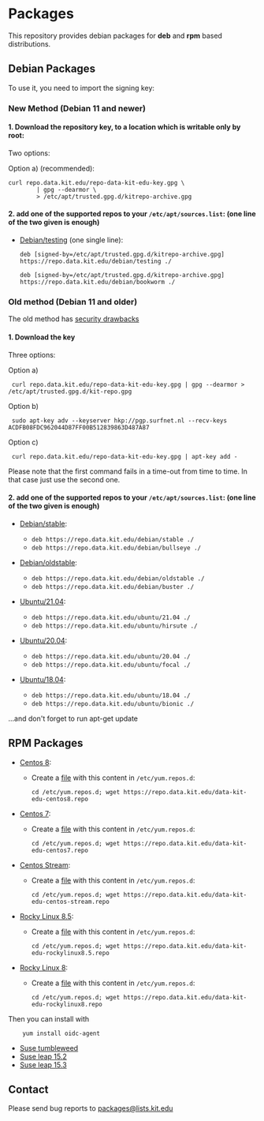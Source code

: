 # Packages

This repository provides debian packages for **deb** and **rpm** based
distributions.

## Debian Packages

To use it, you need to import the signing key:

### New Method (Debian 11 and newer)

#### 1. Download the repository key, to a location which is **writable only by root**:
Two options:

Option a) (recommended):
```
curl repo.data.kit.edu/repo-data-kit-edu-key.gpg \
        | gpg --dearmor \
        > /etc/apt/trusted.gpg.d/kitrepo-archive.gpg
```
#### 2. add one of the supported repos to your `/etc/apt/sources.list`: (one line of the two given is enough)

- [Debian/testing](/debian/testing) (one single line):

     `deb [signed-by=/etc/apt/trusted.gpg.d/kitrepo-archive.gpg] https://repo.data.kit.edu/debian/testing ./`

     `deb [signed-by=/etc/apt/trusted.gpg.d/kitrepo-archive.gpg] https://repo.data.kit.edu/debian/bookworm ./`


### Old method (Debian 11 and older)
The old method has [security drawbacks](https://www.linuxuprising.com/2021/01/apt-key-is-deprecated-how-to-add.html)

#### 1. Download the key
Three options:

Option a)

` curl repo.data.kit.edu/repo-data-kit-edu-key.gpg | gpg --dearmor > /etc/apt/trusted.gpg.d/kit-repo.gpg`

Option b)

` sudo apt-key adv --keyserver hkp://pgp.surfnet.nl --recv-keys ACDFB08FDC962044D87FF00B512839863D487A87`

Option c)

` curl repo.data.kit.edu/repo-data-kit-edu-key.gpg | apt-key add -`

Please note that the first command fails in a time-out from time to time.
In that case just use the second one.

#### 2. add one of the supported repos to your `/etc/apt/sources.list`: (one line of the two given is enough)


- [Debian/stable](/debian/stable):
    - `deb https://repo.data.kit.edu/debian/stable ./`
    - `deb https://repo.data.kit.edu/debian/bullseye ./`

- [Debian/oldstable](/debian/oldstable): 
    - `deb https://repo.data.kit.edu/debian/oldstable ./`
    - `deb https://repo.data.kit.edu/debian/buster ./`

- [Ubuntu/21.04](/ubuntu/21.04): 
    - `deb https://repo.data.kit.edu/ubuntu/21.04 ./`
    - `deb https://repo.data.kit.edu/ubuntu/hirsute ./`

- [Ubuntu/20.04](/ubuntu/20.04): 
    - `deb https://repo.data.kit.edu/ubuntu/20.04 ./`
    - `deb https://repo.data.kit.edu/ubuntu/focal ./`

- [Ubuntu/18.04](/ubuntu/18.04): 
    - `deb https://repo.data.kit.edu/ubuntu/18.04 ./`
    - `deb https://repo.data.kit.edu/ubuntu/bionic ./`

...and don't forget to run apt-get update



## RPM Packages
<!--To use it, [this](https://repo.data.kit.edu/repo-data-kit-edu-key.gpg) signing key is used: -->

- [Centos 8](https://repo.data.kit.edu/centos/centos8):
    - Create a [file](https://repo.data.kit.edu/data-kit-edu-centos8.repo) with this content in `/etc/yum.repos.d`:
        ```
        cd /etc/yum.repos.d; wget https://repo.data.kit.edu/data-kit-edu-centos8.repo
        ```

- [Centos 7](https://repo.data.kit.edu/centos/centos7):
    - Create a [file](https://repo.data.kit.edu/data-kit-edu-centos7.repo) with this content in `/etc/yum.repos.d`:
        ```
        cd /etc/yum.repos.d; wget https://repo.data.kit.edu/data-kit-edu-centos7.repo
        ```
- [Centos Stream](https://repo.data.kit.edu/centos/centos-stream):
    - Create a [file](https://repo.data.kit.edu/data-kit-edu-centos-stream.repo) with this content in `/etc/yum.repos.d`:
        ```
        cd /etc/yum.repos.d; wget https://repo.data.kit.edu/data-kit-edu-centos-stream.repo
        ```

- [Rocky Linux 8.5](https://repo.data.kit.edu/rockylinux/8.5):
    - Create a [file](https://repo.data.kit.edu/data-kit-edu-rockylinux8.5.repo) with this content in `/etc/yum.repos.d`:
        ```
        cd /etc/yum.repos.d; wget https://repo.data.kit.edu/data-kit-edu-rockylinux8.5.repo
        ```
- [Rocky Linux 8](https://repo.data.kit.edu/rockylinux/8):
    - Create a [file](https://repo.data.kit.edu/data-kit-edu-rockylinux8.repo) with this content in `/etc/yum.repos.d`:
        ```
        cd /etc/yum.repos.d; wget https://repo.data.kit.edu/data-kit-edu-rockylinux8.repo
        ```
Then you can install with 
```
    yum install oidc-agent
```

- [Suse tumbleweed](https://repo.data.kit.edu/opensuse/tumbleweed)
- [Suse leap 15.2](https://repo.data.kit.edu/opensuse/15.2)
- [Suse leap 15.3](https://repo.data.kit.edu/opensuse/15.3)


## Contact

Please send bug reports to packages@lists.kit.edu
